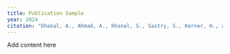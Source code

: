 ```yaml
---
title: Publication Sample
year: 2024
citation: "Dhakal, A., Ahmad, A., Khanal, S., Sastry, S., Kerner, H., and Jacobs, N. (2024). Sat2Cap: Mapping Fine- Grained Textual Descriptions from Satellite Images. To appear in Proceedings of the IEEE Conference on Computer Vision and Pattern Recognition (CVPR) Workshops, EarthVision 2024."
---
```


Add content here

